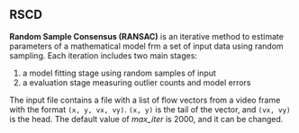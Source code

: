 ## RSCD

<b>Random Sample Consensus (RANSAC)</b> is an iterative method to estimate parameters of a mathematical model frm a set of input data using random sampling. Each iteration includes two main stages:
1. a model fitting stage using random samples of input
2. a evaluation stage measuring outlier counts and model errors

The input file contains a file with a list of flow vectors from a video frame 
with the format `(x, y, vx, vy)`. `(x, y)` is the tail of the vector, and `(vx, vy)` is the head. The default value of <i>max_iter</i> is 2000, and it can be changed.


